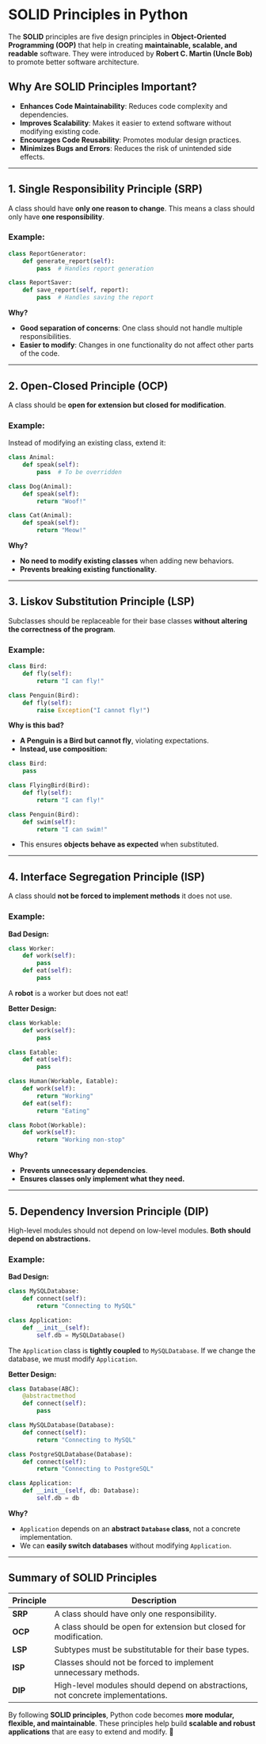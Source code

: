 # SOLID Principles in Python

The **SOLID** principles are five design principles in **Object-Oriented Programming (OOP)** that help in creating **maintainable, scalable, and readable** software. They were introduced by **Robert C. Martin (Uncle Bob)** to promote better software architecture.

## Why Are SOLID Principles Important?
- **Enhances Code Maintainability**: Reduces code complexity and dependencies.
- **Improves Scalability**: Makes it easier to extend software without modifying existing code.
- **Encourages Code Reusability**: Promotes modular design practices.
- **Minimizes Bugs and Errors**: Reduces the risk of unintended side effects.

---

## 1. Single Responsibility Principle (SRP)
A class should have **only one reason to change**. This means a class should only have **one responsibility**.

### Example:
```python
class ReportGenerator:
    def generate_report(self):
        pass  # Handles report generation

class ReportSaver:
    def save_report(self, report):
        pass  # Handles saving the report
```
**Why?**
- **Good separation of concerns**: One class should not handle multiple responsibilities.
- **Easier to modify**: Changes in one functionality do not affect other parts of the code.

---

## 2. Open-Closed Principle (OCP)
A class should be **open for extension but closed for modification**.

### Example:
Instead of modifying an existing class, extend it:
```python
class Animal:
    def speak(self):
        pass  # To be overridden

class Dog(Animal):
    def speak(self):
        return "Woof!"

class Cat(Animal):
    def speak(self):
        return "Meow!"
```
**Why?**
- **No need to modify existing classes** when adding new behaviors.
- **Prevents breaking existing functionality**.

---

## 3. Liskov Substitution Principle (LSP)
Subclasses should be replaceable for their base classes **without altering the correctness of the program**.

### Example:
```python
class Bird:
    def fly(self):
        return "I can fly!"

class Penguin(Bird):
    def fly(self):
        raise Exception("I cannot fly!")
```
**Why is this bad?**
- **A Penguin is a Bird but cannot fly**, violating expectations.
- **Instead, use composition:**
```python
class Bird:
    pass

class FlyingBird(Bird):
    def fly(self):
        return "I can fly!"

class Penguin(Bird):
    def swim(self):
        return "I can swim!"
```
- This ensures **objects behave as expected** when substituted.

---

## 4. Interface Segregation Principle (ISP)
A class should **not be forced to implement methods** it does not use.

### Example:
**Bad Design:**
```python
class Worker:
    def work(self):
        pass
    def eat(self):
        pass
```
A **robot** is a worker but does not eat!

**Better Design:**
```python
class Workable:
    def work(self):
        pass

class Eatable:
    def eat(self):
        pass

class Human(Workable, Eatable):
    def work(self):
        return "Working"
    def eat(self):
        return "Eating"

class Robot(Workable):
    def work(self):
        return "Working non-stop"
```
**Why?**
- **Prevents unnecessary dependencies**.
- **Ensures classes only implement what they need.**

---

## 5. Dependency Inversion Principle (DIP)
High-level modules should not depend on low-level modules. **Both should depend on abstractions.**

### Example:
**Bad Design:**
```python
class MySQLDatabase:
    def connect(self):
        return "Connecting to MySQL"

class Application:
    def __init__(self):
        self.db = MySQLDatabase()
```
The `Application` class is **tightly coupled** to `MySQLDatabase`. If we change the database, we must modify `Application`.

**Better Design:**
```python
class Database(ABC):
    @abstractmethod
    def connect(self):
        pass

class MySQLDatabase(Database):
    def connect(self):
        return "Connecting to MySQL"

class PostgreSQLDatabase(Database):
    def connect(self):
        return "Connecting to PostgreSQL"

class Application:
    def __init__(self, db: Database):
        self.db = db
```
**Why?**
- `Application` depends on an **abstract `Database` class**, not a concrete implementation.
- We can **easily switch databases** without modifying `Application`.

---

## Summary of SOLID Principles
| Principle | Description |
|-----------|-------------|
| **SRP** | A class should have only one responsibility. |
| **OCP** | A class should be open for extension but closed for modification. |
| **LSP** | Subtypes must be substitutable for their base types. |
| **ISP** | Classes should not be forced to implement unnecessary methods. |
| **DIP** | High-level modules should depend on abstractions, not concrete implementations. |

By following **SOLID principles**, Python code becomes **more modular, flexible, and maintainable**. These principles help build **scalable and robust applications** that are easy to extend and modify. 🚀
